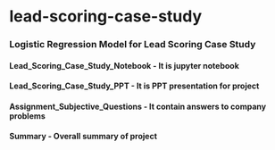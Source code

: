# lead-scoring-case-study
### **Logistic Regression Model for Lead Scoring Case Study**
#### Lead_Scoring_Case_Study_Notebook - It is jupyter notebook
#### Lead_Scoring_Case_Study_PPT - It is PPT presentation for project
#### Assignment_Subjective_Questions - It contain answers to company problems
#### Summary - Overall summary of project

